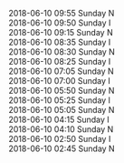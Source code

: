 2018-06-10 09:55 Sunday  N  
2018-06-10 09:50 Sunday  I  
2018-06-10 09:15 Sunday  N  
2018-06-10 08:35 Sunday  I  
2018-06-10 08:30 Sunday  N  
2018-06-10 08:25 Sunday  I  
2018-06-10 07:05 Sunday  N  
2018-06-10 07:00 Sunday  I  
2018-06-10 05:50 Sunday  N  
2018-06-10 05:25 Sunday  I  
2018-06-10 05:05 Sunday  N  
2018-06-10 04:15 Sunday  I  
2018-06-10 04:10 Sunday  N  
2018-06-10 02:50 Sunday  I  
2018-06-10 02:45 Sunday  N  
